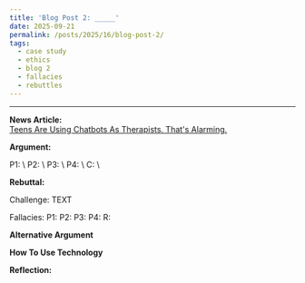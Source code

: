 ```yaml
---
title: 'Blog Post 2: _____'
date: 2025-09-21
permalink: /posts/2025/16/blog-post-2/
tags:
  - case study
  - ethics
  - blog 2
  - fallacies
  - rebuttles
---
```


_____

**News Article:**  
[Teens Are Using Chatbots As Therapists. That's Alarming.](https://www.nytimes.com/2025/08/25/opinion/teen-mental-health-chatbots.html)

**Argument:**

P1: \\
P2: \\
P3: \\
P4: \\
C: \\


**Rebuttal:**

Challenge: TEXT

Fallacies:
P1: 
P2: 
P3: 
P4: 
R: 


**Alternative Argument**


**How To Use Technology**


**Reflection:**
